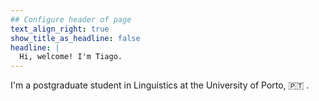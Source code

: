 ```yaml
---
## Configure header of page
text_align_right: true
show_title_as_headline: false
headline: |
  Hi, welcome! I'm Tiago.
---
```


<!-- this is a subheadline -->
I'm a postgraduate student in Linguistics at the University of Porto, 🇵🇹 .
